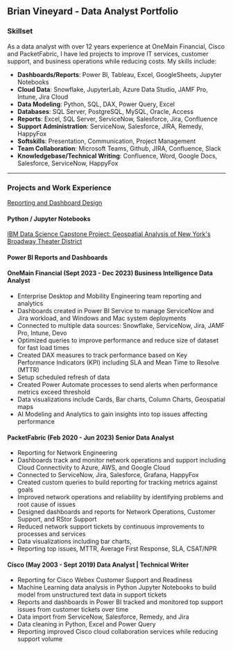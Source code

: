 ## Brian Vineyard - Data Analyst Portfolio

### Skillset

As a data analyst with over 12 years experience at OneMain Financial, Cisco and PacketFabric, I have led projects to improve IT services, customer support, and business operations while reducing costs.
My skills include:
- **Dashboards/Reports**: Power BI, Tableau, Excel, GoogleSheets, Jupyter Notebooks
- **Cloud Data**: Snowflake, JupyterLab, Azure Data Studio, JAMF Pro, Intune, Jira Cloud
- **Data Modeling**: Python, SQL, DAX, Power Query, Excel
- **Databases**: SQL Server, PostgreSQL, MySQL, Oracle, Access
- **Reports**: Excel, SQL Server, ServiceNow, Salesforce, Jira, Confluence
- **Support Administration**: ServiceNow, Salesforce, JIRA, Remedy, HappyFox
- **Softskills**: Presentation, Communication, Project Management 
- **Team Collaboration**: Microsoft Teams, Github, JIRA, Confluence, Slack
- **Knowledgebase/Technical Writing**: Confluence, Word, Google Docs, Salesforce, ServiceNow, HappyFox
---

### Projects and Work Experience

[Reporting and Dashboard Design](https://github.com/bvineyar/Brian_Vineyard_Portfolio/blob/master/Data%20Analyst%20Portfolio.pptx)

#### Python / Jupyter Notebooks

[IBM Data Science Capstone Project: Geospatial Analysis of New York's Broadway Theater District](https://github.com/bvineyar/IBM-Data-Science-Final-Capstone-Project)  

#### Power BI Reports and Dashboards
#### OneMain Financial (Sept 2023 - Dec 2023) Business Intelligence Data Analyst
- Enterprise Desktop and Mobility Engineering team reporting and analytics
- Dashboards created in Power BI Service to manage ServiceNow and Jira workload, and Windows and Mac system deployments
- Connected to multiple data sources: Snowflake, ServiceNow, Jira, JAMF Pro, Intune, Devo
- Optimized queries to improve performance and reduce size of dataset for fast load times
- Created DAX measures to track performance based on Key Performance Indicators (KPI) including SLA and Mean Time to Resolve (MTTR)
- Setup scheduled refresh of data
- Created Power Automate processes to send alerts when performance metrics exceed threshold
- Data visualizations include Cards, Bar charts, Column Charts, Geospatial maps
- AI Modeling and Analytics to gain insights into top issues affecting performance

#### PacketFabric (Feb 2020 - Jun 2023) Senior Data Analyst
- Reporting for Network Engineering
- Dashboards track and monitor network operations and support including Cloud Connectivity to Azure, AWS, and Google Cloud
- Connected to ServiceNow, Jira, Salesforce, Grafana, HappyFox
- Created custom queries to build reporting for tracking metrics against goals
- Improved network operations and reliability by identifying problems and root cause of issues
- Designed dashboards and reports for Network Operations, Customer Support, and RStor Support
- Reduced network support tickets by continuous improvements to processes and services
- Data visualizations including bar charts, 
- Reporting top issues, MTTR, Average First Response, SLA, CSAT/NPR

#### Cisco (May 2003 - Sept 2019) Data Analyst | Technical Writer
- Reporting for Cisco Webex Customer Support and Readiness
- Machine Learning data analysis in Python Jupyter Notebooks to build model from unstructured text data in support tickets
- Reports and dashboards in Power BI tracked and monitored top support issues from customer tickets over time
- Data import from ServiceNow, Salesforce, Remedy, and Jira
- Data cleaning in Python, Excel and Power Query
- Reporting improved Cisco cloud collaboration services while reducing support volume



